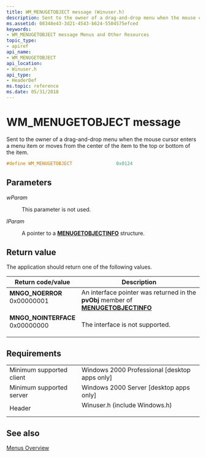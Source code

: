 ```yaml
---
title: WM_MENUGETOBJECT message (Winuser.h)
description: Sent to the owner of a drag-and-drop menu when the mouse cursor enters a menu item or moves from the center of the item to the top or bottom of the item.
ms.assetid: 08348e43-3d21-4543-b624-5504575efced
keywords:
- WM_MENUGETOBJECT message Menus and Other Resources
topic_type:
- apiref
api_name:
- WM_MENUGETOBJECT
api_location:
- Winuser.h
api_type:
- HeaderDef
ms.topic: reference
ms.date: 05/31/2018
---
```


# WM\_MENUGETOBJECT message

Sent to the owner of a drag-and-drop menu when the mouse cursor enters a menu item or moves from the center of the item to the top or bottom of the item.


```C++
#define WM_MENUGETOBJECT                0x0124
```



## Parameters

<dl> <dt>

*wParam* 
</dt> <dd>

This parameter is not used.

</dd> <dt>

*lParam* 
</dt> <dd>

A pointer to a [**MENUGETOBJECTINFO**](/windows/win32/api/winuser/ns-winuser-menugetobjectinfo) structure.

</dd> </dl>

## Return value

The application should return one of the following values.



| Return code/value                                                                                                                                                | Description                                                                                                            |
|------------------------------------------------------------------------------------------------------------------------------------------------------------------|------------------------------------------------------------------------------------------------------------------------|
| <dl> <dt>**MNGO\_NOERROR**</dt> <dt>0x00000001</dt> </dl>     | An interface pointer was returned in the **pvObj** member of [**MENUGETOBJECTINFO**](/windows/win32/api/winuser/ns-winuser-menugetobjectinfo)<br/> |
| <dl> <dt>**MNGO\_NOINTERFACE**</dt> <dt>0x00000000</dt> </dl> | The interface is not supported.<br/>                                                                             |



 

## Requirements



|                                     |                                                                                                          |
|-------------------------------------|----------------------------------------------------------------------------------------------------------|
| Minimum supported client<br/> | Windows 2000 Professional \[desktop apps only\]<br/>                                               |
| Minimum supported server<br/> | Windows 2000 Server \[desktop apps only\]<br/>                                                     |
| Header<br/>                   | <dl> <dt>Winuser.h (include Windows.h)</dt> </dl> |



## See also

<dl> <dt>

[Menus Overview](menus.md)
</dt> </dl>

 

 





